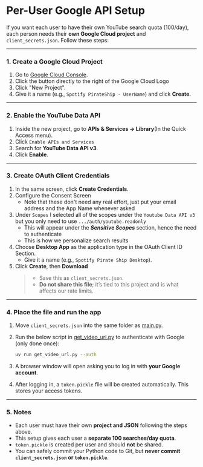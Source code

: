# Per-User Google API Setup 


If you want each user to have their own YouTube search quota (100/day), each person needs their **own Google Cloud project** and `client_secrets.json`. Follow these steps:

---

### 1. Create a Google Cloud Project

1. Go to [Google Cloud Console](https://console.cloud.google.com/).
2. Click the button directly to the right of the Google Cloud Logo 
3. Click "New Project".
3. Give it a name (e.g., `Spotify PirateShip - UserName`) and click **Create**.

---

### 2. Enable the YouTube Data API

1. Inside the new project, go to **APIs & Services → Library**(In the Quick Access menu).
2. Click `Enable APIs and Services`
2. Search for **YouTube Data API v3**.
3. Click **Enable**.

---

### 3. Create OAuth Client Credentials

1. In the same screen, click  **Create Credentials**.
2. Configure the Consent Screen 
    - Note that these don't need any real effort, just put your email address and the App Name whenever asked
3. Under `Scopes` I selected all of the scopes under the `Youtube Data API v3` but you only need to use `.../auth/youtube.readonly`
    - This will appear under the ***Sensitive Scopes*** section, hence the need to authenticate
    - This is how we personalize search results
2. Choose **Desktop App** as the application type in the OAuth Client ID Section.
    - Give it a name (e.g., `Spotify Pirate Ship Desktop`).
4. Click **Create**, then **Download**
    >   * Save this as `client_secrets.json`.
    >  * **Do not share this file**; it’s tied to this project and is what affects our rate limits.

---

### 4. Place the file and run the app

1. Move `client_secrets.json` into the same folder as [main.py](./main.py).
2. Run the below script in [get_video_url.py](./get_video_url.py) to authenticate with Google (only done once):

   ```bash
   uv run get_video_url.py --auth
   ```
3. A browser window will open asking you to log in with **your Google account**.
4. After logging in, a `token.pickle` file will be created automatically. This stores your access tokens.

---

### 5. Notes

* Each user must have their own **project and JSON** following the steps above.
* This setup gives each user a **separate 100 searches/day quota**.
* `token.pickle` is created per user and should **not** be shared.
* You can safely commit your Python code to Git, but **never commit `client_secrets.json` or `token.pickle`**.
